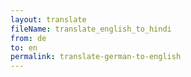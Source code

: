 ```yaml
--- 
layout: translate 
fileName: translate_english_to_hindi 
from: de
to: en 
permalink: translate-german-to-english
---
```

